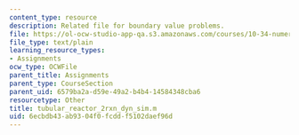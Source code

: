 ```yaml
---
content_type: resource
description: Related file for boundary value problems.
file: https://ol-ocw-studio-app-qa.s3.amazonaws.com/courses/10-34-numerical-methods-applied-to-chemical-engineering-fall-2005/6ecbdb43ab9304f0fcddf5102daef96d_tubular_reactor_2rxn_dyn_sim.m
file_type: text/plain
learning_resource_types:
- Assignments
ocw_type: OCWFile
parent_title: Assignments
parent_type: CourseSection
parent_uid: 6579ba2a-d59e-49a2-b4b4-14584348cba6
resourcetype: Other
title: tubular_reactor_2rxn_dyn_sim.m
uid: 6ecbdb43-ab93-04f0-fcdd-f5102daef96d
---
```


